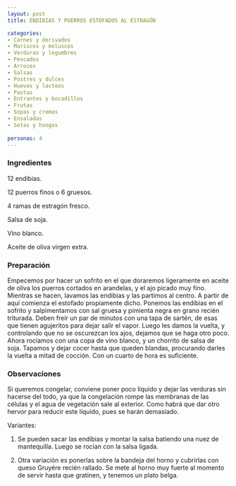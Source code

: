 ```yaml
---
layout: post
title: ENDIBIAS Y PUERROS ESTOFADOS AL ESTRAGÓN

categories:
- Carnes y derivados
- Mariscos y moluscos
- Verduras y legumbres
- Pescados
- Arroces
- Salsas
- Postres y dulces
- Huevos y lacteos
- Pastas
- Entrantes y bocadillos
- Frutas
- Sopas y cremas
- Ensaladas
- Setas y hongos
 
personas: 4 
---
```


<h3>Ingredientes</h3>
12 endibias.

12 puerros finos o 6 gruesos.

4 ramas de estragón fresco.

Salsa de soja.

Vino blanco.

Aceite de oliva virgen extra.

<h3>Preparación</h3>
Empecemos por hacer un sofrito en el que doraremos ligeramente en aceite de oliva los puerros cortados en arandelas, y el ajo picado muy fino. Mientras se hacen, lavamos las endibias y las partimos al centro. A partir de aquí comienza el estofado propiamente dicho. Ponemos las endibias en el sofrito y salpimentamos con sal gruesa y pimienta negra en grano recién triturada. Deben freír un par de minutos con una tapa de sartén, de esas que tienen agujeritos para dejar salir el vapor. Luego les damos la vuelta, y controlando que no se oscurezcan los ajos, dejamos que se haga otro poco. Ahora rociamos con una copa de vino blanco, y un chorrito de salsa de soja. Tapamos y dejar cocer hasta que queden blandas, procurando darles la vuelta a mitad de cocción. Con un cuarto de hora es suficiente.

<h3>Observaciones</h3>
Si queremos congelar, conviene poner poco líquido y dejar las verduras sin hacerse del todo, ya que la congelación rompe las membranas de las células y el agua de vegetación sale al exterior. Como habrá que dar otro hervor para reducir este líquido, pues se harán demasiado.

Variantes:

1) Se pueden sacar las endibias y montar la salsa batiendo una nuez de mantequilla. Luego se rocían con la salsa ligada.

2) Otra variación es ponerlas sobre la bandeja del horno y cubrirlas con queso Gruyére recién rallado. Se mete al horno muy fuerte al momento de servir hasta que gratinen, y tenemos un plato belga.

